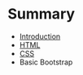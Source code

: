 # Summary

* [Introduction](README.md)
* [HTML](chapter1.md)
* [CSS](chapter3.md)
* Basic Bootstrap

